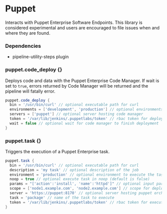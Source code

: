 # Puppet

Interacts with Puppet Enterprise Software Endpoints. This library is considered experimental and users are encouraged to file issues when and where they are found.

### Dependencies

- pipeline-utility-steps plugin

### puppet.code_deploy {}
Deploys code and data with the Puppet Enterprise Code Manager. If wait is set to `true`, errors returned by Code Manager will be returned and the pipeline will fatally error.

```groovy
puppet.code_deploy {
  bin = '/usr/bin/curl' // optional executable path for curl
  environments = ['development', 'production'] // optional environments to deploy (default is to deploy all environments)
  servers = ['puppet'] // optional server hosting code manager
  token = '/var/lib/jenkins/.puppetlabs/token' // rbac token for deploying with code manager
  wait = false // optional wait for code manager to finish deployment
}
```

### puppet.task {}
Triggers the execution of a Puppet Enterprise task.

```groovy
puppet.task {
  bin = '/usr/bin/curl' // optional executable path for curl
  description = 'my task' // optional description of the job
  environment = 'production' // optional environment to execute the task on (default is production)
  noop = true // optional execute task in noop (default is false)
  params = "['action':'install', 'name':'httpd']" // optional input parameters (default is empty)
  scope = ['node1.example.com', 'node2.example.com'] // scope for deployment (if string, will be passed as `node_group`; if array of strings, will be passed as `nodes`)
  server = 'https://puppet:8170' // optional server hosting puppet orchestrator
  task = 'package' // name of the task to execute
  token = '/var/lib/jenkins/.puppetlabs/token' // rbac token for executing tasks
}
```
